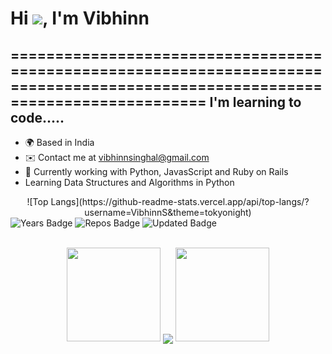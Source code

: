 # Hi ![](https://user-images.githubusercontent.com/18350557/176309783-0785949b-9127-417c-8b55-ab5a4333674e.gif), I'm Vibhinn
===============================================================================================================================
I'm learning to code.....
-------------------------------------------------------------------------
* 🌍 Based in India
* ✉️ Contact me at [vibhinnsinghal@gmail.com](mailto:vibhinnsinghal@gmail.com)
* 🧠 Currently working with Python, JavasScript and Ruby on Rails
* Learning Data Structures and Algorithms in Python

<div align="center">
   ![Top Langs](https://github-readme-stats.vercel.app/api/top-langs/?username=VibhinnS&theme=tokyonight)
</div>
<div>
   <img src="https://badges.pufler.dev/years/VibhinnS" alt="Years Badge"  /> 
   <img src="https://badges.pufler.dev/repos/VibhinnS" alt="Repos Badge"  /> 
   <img src="https://badges.pufler.dev/commits/monthly/VibhinnS" alt="Updated Badge"  /> 
</div>
<br>

<div align="center">
   <p align="center">
      <a>
      <img height="150" width="150" src="https://github.com/kishanrajput23/kishanrajput23/blob/main/images/left.png">
      <img align="center" src="https://github-readme-streak-stats.herokuapp.com/?user=VibhinnS&theme=dark&hide_border=true"/>
      <img height="150" width="150" src="https://github.com/kishanrajput23/kishanrajput23/blob/main/images/right.png">
      </a>
   </p>
</div>
